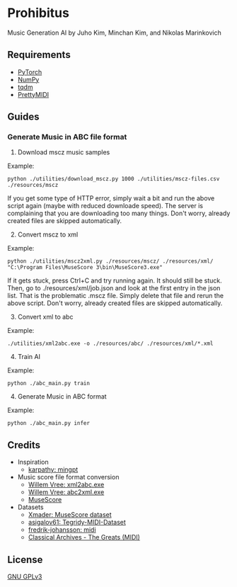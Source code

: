 # Prohibitus

Music Generation AI by Juho Kim, Minchan Kim, and Nikolas Marinkovich

## Requirements

- [PyTorch](https://pytorch.org/)
- [NumPy](https://numpy.org/)
- [tqdm](https://github.com/tqdm/tqdm)
- [PrettyMIDI](https://github.com/craffel/pretty-midi)

## Guides

### Generate Music in ABC file format

1. Download mscz music samples

Example:

```shell
python ./utilities/download_mscz.py 1000 ./utilities/mscz-files.csv ./resources/mscz
```

If you get some type of HTTP error, simply wait a bit and run the above script
again (maybe with reduced downloade speed). The server is complaining that you
are downloading too many things. Don't worry, already created files are skipped
automatically.

2. Convert mscz to xml

Example:

```shell
python ./utilities/mscz2xml.py ./resources/mscz/ ./resources/xml/ "C:\Program Files\MuseScore 3\bin\MuseScore3.exe"
```

If it gets stuck, press Ctrl+C and try running again. It should still be stuck.
Then, go to ./resources/xml/job.json and look at the first entry in the json
list. That is the problematic .mscz file. Simply delete that file and rerun the
above script. Don't worry, already created files are skipped automatically.

3. Convert xml to abc

Example:

```shell
./utilities/xml2abc.exe -o ./resources/abc/ ./resources/xml/*.xml
```

4. Train AI

Example:

```shell
python ./abc_main.py train
```

4. Generate Music in ABC format

Example:

```shell
python ./abc_main.py infer
```

## Credits

- Inspiration
    - [karpathy: mingpt](https://github.com/karpathy/minGPT)
- Music score file format conversion
    - [Willem Vree: xml2abc.exe](https://wim.vree.org/svgParse/xml2abc.html)
    - [Willem Vree: abc2xml.exe](https://wim.vree.org/svgParse/abc2xml.html)
    - [MuseScore](https://musescore.org/)
- Datasets
    - [Xmader: MuseScore dataset](https://github.com/Xmader/musescore-dataset)
    - [asigalov61: Tegridy-MIDI-Dataset](https://github.com/asigalov61/Tegridy-MIDI-Dataset)
    - [fredrik-johansson: midi](https://github.com/fredrik-johansson/midi)
    - [Classical Archives - The Greats (MIDI)](https://thepiratebay.org/description.php?id=6734800)

## License

[GNU GPLv3](https://choosealicense.com/licenses/gpl-3.0/)
